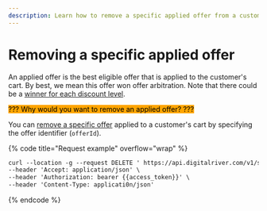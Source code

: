 ```yaml
---
description: Learn how to remove a specific applied offer from a customer's cart.
---
```


# Removing a specific applied offer

An applied offer is the best eligible offer that is applied to the customer's cart. By best, we mean this offer won offer arbitration. Note that there could be a [winner for each discount level](reconciling-conflicting-offers.md#arbitration-by-discount-level).

<mark style="background-color:orange;">??? Why would you want to remove an applied offer? ???</mark>

You can [remove a specific offer](https://www.digitalriver.com/docs/commerce-api-reference/#tag/Cart-Offers/paths/\~1v1\~1shoppers\~1me\~1carts\~1active\~1applied-offers\~1%7BofferId%7D/delete) applied to a customer's cart by specifying the offer identifier (`offerId`).&#x20;

{% code title="Request example" overflow="wrap" %}
```html
curl --location -g --request DELETE ' https://api.digitalriver.com/v1/shoppers/me/carts/active/applied-offers/{offerId}' \
--header 'Accept: application/json' \
--header 'Authorization: bearer {{access_token}}' \
--header 'Content-Type: applicati0n/json'
```
{% endcode %}

